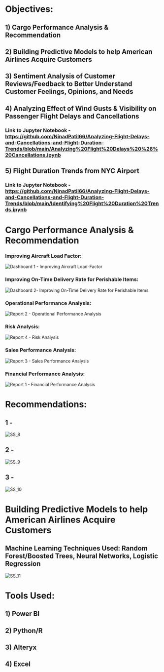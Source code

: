 # Objectives:
## 1) Cargo Performance Analysis & Recommendation
## 2) Building Predictive Models to help American Airlines Acquire Customers
## 3) Sentiment Analysis of Customer Reviews/Feedback to Better Understand Customer Feelings, Opinions, and Needs
## 4) Analyzing Effect of Wind Gusts & Visibility on Passenger Flight Delays and Cancellations  
### Link to Jupyter Notebook - https://github.com/NinadPatil66/Analyzing-Flight-Delays-and-Cancellations-and-Flight-Duration-Trends/blob/main/Analyzing%20Flight%20Delays%20%26%20Cancellations.ipynb
## 5) Flight Duration Trends from NYC Airport
### Link to Jupyter Notebook - https://github.com/NinadPatil66/Analyzing-Flight-Delays-and-Cancellations-and-Flight-Duration-Trends/blob/main/Identifying%20Flight%20Duration%20Trends.ipynb

#  Cargo Performance Analysis & Recommendation
### Improving Aircraft Load Factor:
![Dashboard 1 - Improving Aircraft Load-Factor](https://github.com/user-attachments/assets/0f36dde0-32dd-48ee-9dad-bd483db22e2c)<br>
### Improving On-Time Delivery Rate for Perishable Items:
![Dashboard 2- Improving On-Time Delivery Rate for Perishable Items](https://github.com/user-attachments/assets/64b4ae13-9117-4465-a7f8-0aeedc4b5098)
### Operational Performance Analysis:
![Report 2 - Operational Performance Analysis](https://github.com/user-attachments/assets/9c542234-7139-49a9-84a5-88efa9fbd409)
### Risk Analysis:
![Report 4 - Risk Analysis](https://github.com/user-attachments/assets/bc722401-abda-4a94-990b-d1bdf9c2229d)
### Sales Performance Analysis:
![Report 3 - Sales Performance Analysis](https://github.com/user-attachments/assets/6e6fc246-625d-438f-a4b7-805e0ac62930)
### Financial Performance Analysis:
![Report 1 - Financial Performance Analysis](https://github.com/user-attachments/assets/e9495b54-840e-4e48-8a07-c74b6aabb89c)

# Recommendations:
## 1 - 
![SS_8](https://github.com/user-attachments/assets/7d57007a-0828-4a4e-9dce-0433556e0d34)<br>

## 2 -
![SS_9](https://github.com/user-attachments/assets/2bd6f467-3397-4a03-b481-e63544a0c885)<br>

## 3 - 
![SS_10](https://github.com/user-attachments/assets/32d6ffd4-fa55-43f4-b6c8-5ccbf935da68)

# Building Predictive Models to help American Airlines Acquire Customers
## Machine Learning Techniques Used: Random Forest/Boosted Trees, Neural Networks, Logistic Regression
![SS_11](https://github.com/user-attachments/assets/b0a44a59-e1a5-4c0e-b5f6-96cb4308de1e)

# Tools Used:
## 1) Power BI
## 2) Python/R
## 3) Alteryx
## 4) Excel




